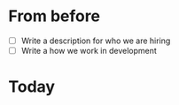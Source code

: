 
# From before

- [ ] Write a description for who we are hiring
- [ ] Write a how we work in development

# Today
